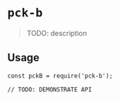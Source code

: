 # `pck-b`

> TODO: description

## Usage

```
const pckB = require('pck-b');

// TODO: DEMONSTRATE API
```

